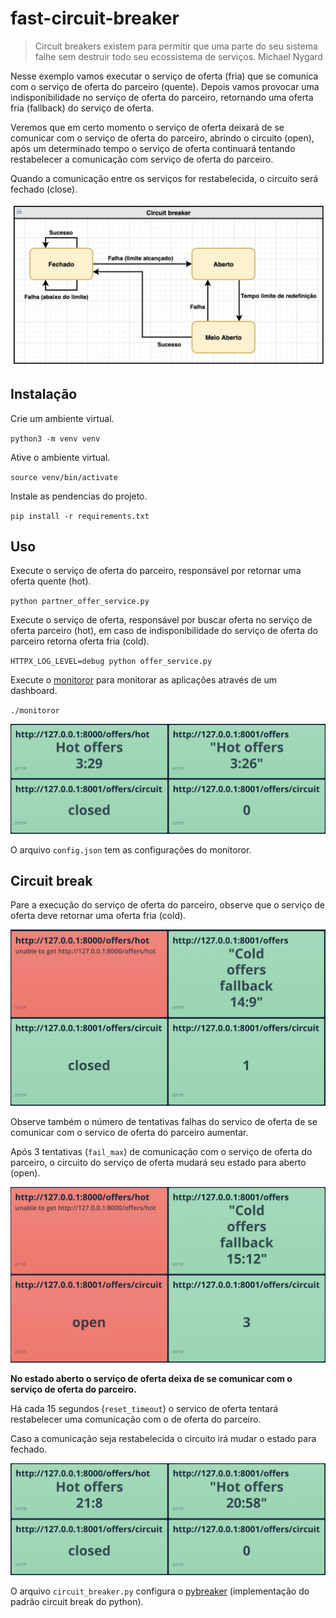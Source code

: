 # fast-circuit-breaker

> Circuit breakers existem para permitir que uma parte do seu sistema falhe sem destruir todo seu ecossistema de serviços. Michael Nygard

Nesse exemplo vamos executar o serviço de oferta (fria) que se comunica com o serviço de oferta do parceiro (quente). Depois vamos provocar uma indisponibilidade no serviço de oferta do parceiro, retornando uma oferta fria (fallback) do serviço de oferta.

Veremos que em certo momento o serviço de oferta deixará de se comunicar com o serviço de oferta do parceiro, abrindo o circuito (open), após um determinado tempo o serviço de oferta continuará tentando restabelecer a comunicação com serviço de oferta do parceiro.

Quando a comunicação entre os serviços for restabelecida, o circuito será fechado (close).

![Estados do circuit breaker!](/imgs/circuit-breaker-states.png "Estados do circuit breaker")

## Instalação

Crie um ambiente virtual.

`python3 -m venv venv`

Ative o ambiente virtual.

`source venv/bin/activate`

Instale as pendencias do projeto.

`pip install -r requirements.txt`

## Uso

Execute o serviço de oferta do parceiro, responsável por retornar uma oferta quente (hot).

`python partner_offer_service.py`

Execute o serviço de oferta, responsável por buscar oferta no serviço de oferta parceiro (hot), em caso de indisponibilidade do serviço de oferta do parceiro retorna oferta fria (cold).

`HTTPX_LOG_LEVEL=debug python offer_service.py`

Execute o [monitoror](https://monitoror.com) para monitorar as aplicações através de um dashboard.

`./monitoror`

![Dashboard Monitoror!](/imgs/monitoror1.png "Dashboard Monitoror")

O arquivo `config.json` tem as configurações do monitoror.

## Circuit break

Pare a execução do serviço de oferta do parceiro, observe que o serviço de oferta deve retornar uma oferta fria (cold).

![Dashboard Monitoror!](/imgs/monitoror2.png "Dashboard Monitoror")

Observe também o número de tentativas falhas do servico de oferta de se comunicar com o servico de oferta do parceiro aumentar.

Após 3 tentativas (`fail_max`) de comunicação com o serviço de oferta do parceiro, o circuito do serviço de oferta mudará seu estado para aberto (open).

![Dashboard Monitoror!](/imgs/monitoror3.png "Dashboard Monitoror")

**No estado aberto o serviço de oferta deixa de se comunicar com o serviço de oferta do parceiro.**

Há cada 15 segundos (`reset_timeout`) o servico de oferta tentará restabelecer uma comunicação com o de oferta do parceiro.

Caso a comunicação seja restabelecida o circuito irá mudar o estado para fechado.

![Dashboard Monitoror!](/imgs/monitoror4.png "Dashboard Monitoror")

O arquivo `circuit_breaker.py` configura o [pybreaker](https://github.com/danielfm/pybreaker) (implementação do padrão circuit break do python).
